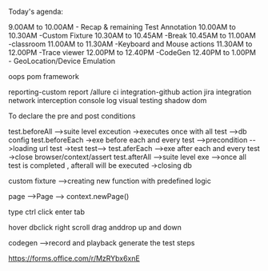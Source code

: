 Today's agenda:

9.00AM to 10.00AM - Recap & remaining Test Annotation
10.00AM to 10.30AM -Custom Fixture
10.30AM to 10.45AM -Break
10.45AM to 11.00AM -classroom
11.00AM to 11.30AM -Keyboard and Mouse actions
11.30AM to 12.00PM -Trace viewer
12.00PM to 12.40PM -CodeGen
12.40PM to 1.00PM - GeoLocation/Device Emulation

oops
pom
framework

reporting-custom report /allure
ci integration-github action
jira integration
network interception
console log
visual testing
shadow dom

To declare the pre and post conditions

test.beforeAll -->suite level exceution  ->executes once with all test  -->db config
test.beforeEach  ->exe before each and every test -->precondition -->loading url
  test  ->test
  test-->
test.aferEach -->exe after each and every test  ->close browser/context/assert
test.afterAll   -->suite level exe -->once all test is completed , afterall will be executed ->closing db



  
custom fixture -->creating new function with predefined logic

page -->Page --> context.newPage()


type
ctrl click
enter
tab

hover 
dbclick
right
scroll
drag anddrop
up and down



codegen -->record and playback
generate the test steps 












https://forms.office.com/r/MzRYbx6xnE